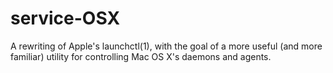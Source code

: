 service-OSX
===========

A rewriting of Apple's launchctl(1), with the goal of a more useful (and more familiar) utility for controlling Mac OS X's daemons and agents.
